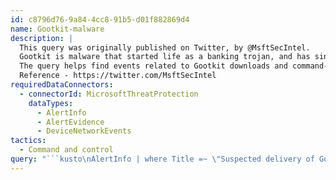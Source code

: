 ```yaml
---
id: c8796d76-9a84-4cc8-91b5-d01f882869d4
name: Gootkit-malware
description: |
  This query was originally published on Twitter, by @MsftSecIntel.
  Gootkit is malware that started life as a banking trojan, and has since extended its capabilities to allow for a variety of malicious activities.
  The query helps find events related to Gootkit downloads and command-and-control behavior.
  Reference - https://twitter.com/MsftSecIntel
requiredDataConnectors:
  - connectorId: MicrosoftThreatProtection
    dataTypes:
      - AlertInfo
      - AlertEvidence
      - DeviceNetworkEvents
tactics:
  - Command and control
query: "```kusto\nAlertInfo | where Title =~ \"Suspected delivery of Gootkit malware\"\n// Below section is to surface active follow-on Command and Control as a result of the above behavior. Comment out the below joins to see\n// only file create events where the malware may be present but has not yet been executed.\n////\n// Get alert evidence\n| join AlertEvidence on $left.AlertId == $right.AlertId\n// Look for C2\n| join DeviceNetworkEvents  on $left.DeviceId == $right.DeviceId\n| where InitiatingProcessFileName =~ \"wscript.exe\" and InitiatingProcessCommandLine has \".zip\" and InitiatingProcessCommandLine has \".js\"\n| summarize by RemoteUrl, RemoteIP , DeviceId, InitiatingProcessCommandLine, Timestamp, \nInitiatingProcessFileName, AlertId, Title, AccountName\n```"
---
```


